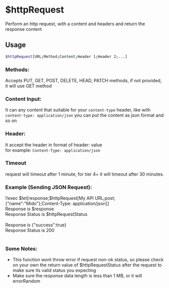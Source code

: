 # $httpRequest

Perform an http request, with a content and headers and return the response content

## Usage

```bash
$httpRequest[URL;Method;Content;Header 1;Header 2;...]
```

### Methods:
Accepts PUT, GET, POST, DELETE, HEAD, PATCH methods, if not provided, it will use GET method

### Content Input:
It can any content that suitable for your `content-type` header, like with `content-type: application/json` you can put the content as json format and so on

### Header:
It accept the header in format of header: value\
for example: `Content-Type: application/json`

### Timeout
request will timeout after 1 minute, for tier 4+ it will timeout after 30 minutes.

### Example (Sending JSON Request):
<discord-messages>
          <discord-message :bot="false" role-color="#ffcc9a" author="Member">
        !!exec $let[response;$httpRequest[My API URL;post;{"name":"Mido"};Content-Type: application/json]]<br>Response is $response<br>Response Status is $httpRequestStatus<br><br>
          </discord-message>
          <discord-message :bot="true" role-color="#0099ff" author="Custom Command" avatar="https://media.discordapp.net/avatars/725721249652670555/781224f90c3b841ba5b40678e032f74a.webp">
        Response is {"success":true}<br>Response Status is 200<br><br>
        </discord-message>
</discord-messages>

### Some Notes:
* This function wont throw error if request non-ok status, so please check on your own the return value of $httpRequestStatus after the request to make sure its valid status you expecting
* Make sure the response data length is less than 1 MB, or it will errorRandom